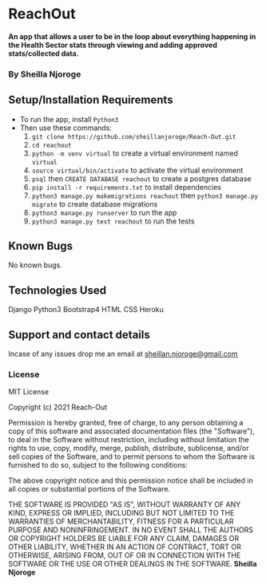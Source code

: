 # ReachOut

#### An app that allows a user to be in the loop about everything happening in the Health Sector stats through viewing  and adding approved stats/collected data.

### By Sheilla Njoroge 
         

## Setup/Installation Requirements

- To run the app, install `Python3`
- Then use these commands:
     1. `git clone https://github.com/sheillanjoroge/Reach-Out.git`
     2. `cd reachout`
     3. `python -m venv virtual` to create a virtual environment named `virtual`
     4. `source virtual/bin/activate` to activate the virtual environment
     5. `psql` then `CREATE DATABASE reachout` to create a postgres database
     6. `pip install -r requirements.txt` to install dependencies
     7. `python3 manage.py makemigrations reachout` then `python3 manage.py migrate` to create database migrations
     8. `python3 manage.py runserver` to run the app
     9. `python3 manage.py test reachout` to run the tests


## Known Bugs

No known bugs.

## Technologies Used

Django
Python3
Bootstrap4
HTML
CSS
Heroku

## Support and contact details

Incase of any issues drop me an email at sheillan.njoroge@gmail.com

### License

MIT License

Copyright (c) 2021 Reach-Out

Permission is hereby granted, free of charge, to any person obtaining a copy of this software and associated documentation files (the "Software"), to deal in the Software without restriction, including without limitation the rights to use, copy, modify, merge, publish, distribute, sublicense, and/or sell copies of the Software, and to permit persons to whom the Software is furnished to do so, subject to the following conditions:

The above copyright notice and this permission notice shall be included in all copies or substantial portions of the Software.

THE SOFTWARE IS PROVIDED "AS IS", WITHOUT WARRANTY OF ANY KIND, EXPRESS OR IMPLIED, INCLUDING BUT NOT LIMITED TO THE WARRANTIES OF MERCHANTABILITY, FITNESS FOR A PARTICULAR PURPOSE AND NONINFRINGEMENT. IN NO EVENT SHALL THE AUTHORS OR COPYRIGHT HOLDERS BE LIABLE FOR ANY CLAIM, DAMAGES OR OTHER LIABILITY, WHETHER IN AN ACTION OF CONTRACT, TORT OR OTHERWISE, ARISING FROM, OUT OF OR IN CONNECTION WITH THE SOFTWARE OR THE USE OR OTHER DEALINGS IN THE SOFTWARE. **Sheilla Njoroge**